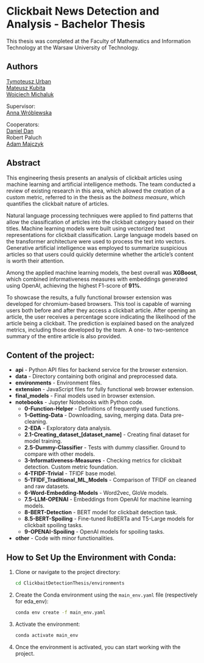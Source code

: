 # Clickbait News Detection and Analysis - Bachelor Thesis

This thesis was completed at the Faculty of Mathematics and Information Technology at the Warsaw University of Technology.

## Authors
[Tymoteusz Urban](https://github.com/tymsoncyferki)<br>
[Mateusz Kubita](https://github.com/matkubita)<br>
[Wojciech Michaluk](https://github.com/wojo501)

Supervisor: <br>
[Anna Wróblewska](https://github.com/awroble)<br>

Cooperators: <br>
[Daniel Dan](https://github.com/DanielDanLab)<br>
Robert Paluch<br>
[Adam Majczyk](https://github.com/amajczyk)

## Abstract

This engineering thesis presents an analysis of clickbait articles using machine learning and artificial intelligence methods. The team conducted a review of existing research in this area, which allowed the creation of a custom metric, referred to in the thesis as the *baitness measure*, which quantifies the clickbait nature of articles.

Natural language processing techniques were applied to find patterns that allow the classification of articles into the clickbait category based on their titles. Machine learning models were built using vectorized text representations for clickbait classification. Large language models based on the transformer architecture were used to process the text into vectors. Generative artificial intelligence was employed to summarize suspicious articles so that users could quickly determine whether the article’s content is worth their attention.

Among the applied machine learning models, the best overall was **XGBoost**, which combined informativeness measures with embeddings generated using OpenAI, achieving the highest F1-score of **91%**.

To showcase the results, a fully functional browser extension was developed for chromium-based browsers. This tool is capable of warning users both before and after they access a clickbait article. After opening an article, the user receives a percentage score indicating the likelihood of the article being a clickbait. The prediction is explained based on the analyzed metrics, including those developed by the team. A one- to two-sentence summary of the entire article is also provided.

## Content of the project:
- **api** - Python API files for backend service for the browser extension.
- **data** - Directory containing both original and preprocessed data.
- **environments** - Environment files.
- **extension** - JavaScript files for fully functional web browser extension.
- **final_models** - Final models used in browser extension.
- **notebooks** - Jupyter Notebooks with Python code.
    - **0-Function-Helper** - Definitions of frequently used functions.
    - **1-Getting-Data** - Downloading, saving, merging data. Data pre-cleaning.
    - **2-EDA** - Exploratory data analysis.
    - **2.1-Creating_dataset_[dataset_name]** - Creating final dataset for model training.
    - **2.5-Dummy-Classifier** - Tests with dummy classifier. Ground to compare with other models.
    - **3-Informativeness-Measures** - Checking metrics for clickbait detection. Custom metric foundation.
    - **4-TFIDF-Trivial** - TFIDF base model.
    - **5-TFIDF_Traditional_ML_Models** - Comparison of TFIDF on cleaned and raw datasets.
    - **6-Word-Embedding-Models** - Word2vec, GloVe models.
    - **7.5-LLM-OPENAI** - Embeddings from OpenAI for machine learning models.
    - **8-BERT-Detection** - BERT model for clickbait detection task.
    - **8.5-BERT-Spoiling** - Fine-tuned RoBERTa and T5-Large models for clickbait spoiling tasks.
    - **9-OPENAI-Spoiling** - OpenAI models for spoiling tasks.
- **other** - Code with minor functionalities.

## How to Set Up the Environment with Conda:
1. Clone or navigate to the project directory:
    ```bash
    cd ClickbaitDetectionThesis/environments
    ```

2. Create the Conda environment using the `main_env.yaml` file (respectively for eda_env):
    ```bash
    conda env create -f main_env.yaml
    ```

3. Activate the environment:
    ```bash
    conda activate main_env
    ```

4. Once the environment is activated, you can start working with the project.
